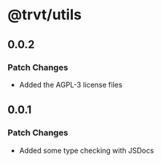 # @trvt/utils

## 0.0.2

### Patch Changes

- Added the AGPL-3 license files

## 0.0.1

### Patch Changes

- Added some type checking with JSDocs
